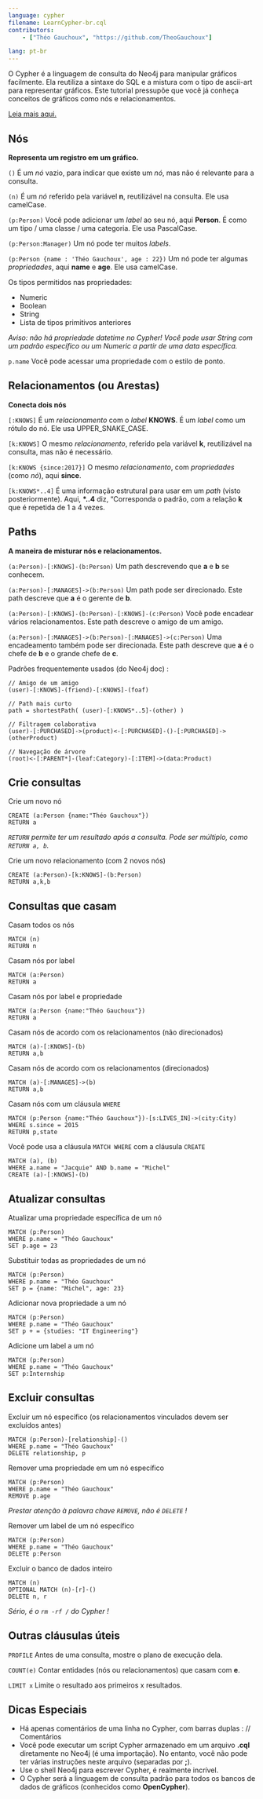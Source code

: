 ```yaml
---
language: cypher
filename: LearnCypher-br.cql
contributors:
    - ["Théo Gauchoux", "https://github.com/TheoGauchoux"]

lang: pt-br
---
```


O Cypher é a linguagem de consulta do Neo4j para manipular gráficos facilmente. Ela reutiliza a sintaxe do SQL e a mistura com o tipo de ascii-art para representar gráficos. Este tutorial pressupõe que você já conheça conceitos de gráficos como nós e relacionamentos.

[Leia mais aqui.](https://neo4j.com/developer/cypher-query-language/)


Nós
---

**Representa um registro em um gráfico.**

`()`
É um *nó* vazio, para indicar que existe um *nó*, mas não é relevante para a consulta.

`(n)`
É um *nó* referido pela variável **n**, reutilizável na consulta. Ele usa camelCase.

`(p:Person)`
Você pode adicionar um *label* ao seu nó, aqui **Person**. É como um tipo / uma classe / uma categoria. Ele usa PascalCase.

`(p:Person:Manager)`
Um nó pode ter muitos *labels*.

`(p:Person {name : 'Théo Gauchoux', age : 22})`
Um nó pode ter algumas *propriedades*, aqui **name** e **age**. Ele usa camelCase.

Os tipos permitidos nas propriedades:

 - Numeric
 - Boolean
 - String
 - Lista de tipos primitivos anteriores

*Aviso: não há propriedade datetime no Cypher! Você pode usar String com um padrão específico ou um Numeric a partir de uma data específica.*

`p.name`
Você pode acessar uma propriedade com o estilo de ponto.


Relacionamentos (ou Arestas)
---

**Conecta dois nós**

`[:KNOWS]`
É um *relacionamento* com o *label* **KNOWS**. É um *label* como um rótulo do nó. Ele usa UPPER_SNAKE_CASE.

`[k:KNOWS]`
O mesmo *relacionamento*, referido pela variável **k**, reutilizável na consulta, mas não é necessário.

`[k:KNOWS {since:2017}]`
O mesmo *relacionamento*, com *propriedades* (como *nó*), aqui **since**.

`[k:KNOWS*..4]`
É uma informação estrutural para usar em um *path* (visto posteriormente). Aqui, **\*..4** diz, “Corresponda o padrão, com a relação **k** que é repetida de 1 a 4 vezes.


Paths
---

**A maneira de misturar nós e relacionamentos.**

`(a:Person)-[:KNOWS]-(b:Person)`
Um path descrevendo que **a** e **b** se conhecem.

`(a:Person)-[:MANAGES]->(b:Person)`
Um path pode ser direcionado. Este path descreve que **a** é o gerente de **b**.

`(a:Person)-[:KNOWS]-(b:Person)-[:KNOWS]-(c:Person)`
Você pode encadear vários relacionamentos. Este path descreve o amigo de um amigo.

`(a:Person)-[:MANAGES]->(b:Person)-[:MANAGES]->(c:Person)`
Uma encadeamento também pode ser direcionada. Este path descreve que **a** é o chefe de **b** e o grande chefe de **c**.

Padrões frequentemente usados ​​(do Neo4j doc) :

```
// Amigo de um amigo
(user)-[:KNOWS]-(friend)-[:KNOWS]-(foaf)

// Path mais curto
path = shortestPath( (user)-[:KNOWS*..5]-(other) )

// Filtragem colaborativa
(user)-[:PURCHASED]->(product)<-[:PURCHASED]-()-[:PURCHASED]->(otherProduct)

// Navegação de árvore
(root)<-[:PARENT*]-(leaf:Category)-[:ITEM]->(data:Product)

```


Crie consultas
---

Crie um novo nó
```
CREATE (a:Person {name:"Théo Gauchoux"})
RETURN a
```
*`RETURN` permite ter um resultado após a consulta. Pode ser múltiplo, como `RETURN a, b`.*

Crie um novo relacionamento (com 2 novos nós)
```
CREATE (a:Person)-[k:KNOWS]-(b:Person)
RETURN a,k,b
```

Consultas que casam
---

Casam todos os nós
```
MATCH (n)
RETURN n
```

Casam nós por label
```
MATCH (a:Person)
RETURN a
```

Casam nós por label e propriedade
```
MATCH (a:Person {name:"Théo Gauchoux"})
RETURN a
```

Casam nós de acordo com os relacionamentos (não direcionados)
```
MATCH (a)-[:KNOWS]-(b)
RETURN a,b
```

Casam nós de acordo com os relacionamentos (direcionados)
```
MATCH (a)-[:MANAGES]->(b)
RETURN a,b
```

Casam nós com um cláusula `WHERE`
```
MATCH (p:Person {name:"Théo Gauchoux"})-[s:LIVES_IN]->(city:City)
WHERE s.since = 2015
RETURN p,state
```

Você pode usa a cláusula `MATCH WHERE` com a cláusula `CREATE`
```
MATCH (a), (b)
WHERE a.name = "Jacquie" AND b.name = "Michel"
CREATE (a)-[:KNOWS]-(b)
```


Atualizar consultas
---

Atualizar uma propriedade específica de um nó
```
MATCH (p:Person)
WHERE p.name = "Théo Gauchoux"
SET p.age = 23
```

Substituir todas as propriedades de um nó
```
MATCH (p:Person)
WHERE p.name = "Théo Gauchoux"
SET p = {name: "Michel", age: 23}
```

Adicionar nova propriedade a um nó
```
MATCH (p:Person)
WHERE p.name = "Théo Gauchoux"
SET p + = {studies: "IT Engineering"}
```

Adicione um label a um nó
```
MATCH (p:Person)
WHERE p.name = "Théo Gauchoux"
SET p:Internship
```


Excluir consultas
---

Excluir um nó específico (os relacionamentos vinculados devem ser excluídos antes)
```
MATCH (p:Person)-[relationship]-()
WHERE p.name = "Théo Gauchoux"
DELETE relationship, p
```

Remover uma propriedade em um nó específico
```
MATCH (p:Person)
WHERE p.name = "Théo Gauchoux"
REMOVE p.age
```
*Prestar atenção à palavra chave `REMOVE`, não é `DELETE` !*

Remover um label de um nó específico
```
MATCH (p:Person)
WHERE p.name = "Théo Gauchoux"
DELETE p:Person
```

Excluir o banco de dados inteiro
```
MATCH (n)
OPTIONAL MATCH (n)-[r]-()
DELETE n, r
```
*Sério, é o `rm -rf /` do Cypher !*


Outras cláusulas úteis
---

`PROFILE`
Antes de uma consulta, mostre o plano de execução dela.

`COUNT(e)`
Contar entidades (nós ou relacionamentos) que casam com **e**.

`LIMIT x`
Limite o resultado aos primeiros x resultados.


Dicas Especiais
---

- Há apenas comentários de uma linha no Cypher, com barras duplas : // Comentários
- Você pode executar um script Cypher armazenado em um arquivo **.cql** diretamente no Neo4j (é uma importação). No entanto, você não pode ter várias instruções neste arquivo (separadas por **;**).
- Use o shell Neo4j para escrever Cypher, é realmente incrível.
- O Cypher será a linguagem de consulta padrão para todos os bancos de dados de gráficos (conhecidos como **OpenCypher**).
